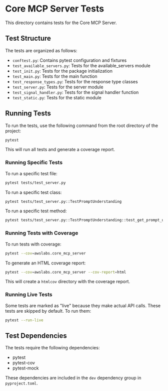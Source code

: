 # Core MCP Server Tests

This directory contains tests for the Core MCP Server.

## Test Structure

The tests are organized as follows:

- `conftest.py`: Contains pytest configuration and fixtures
- `test_available_servers.py`: Tests for the available_servers module
- `test_init.py`: Tests for the package initialization
- `test_main.py`: Tests for the main function
- `test_response_types.py`: Tests for the response type classes
- `test_server.py`: Tests for the server module
- `test_signal_handler.py`: Tests for the signal handler function
- `test_static.py`: Tests for the static module

## Running Tests

To run the tests, use the following command from the root directory of the project:

```bash
pytest
```

This will run all tests and generate a coverage report.

### Running Specific Tests

To run a specific test file:

```bash
pytest tests/test_server.py
```

To run a specific test class:

```bash
pytest tests/test_server.py::TestPromptUnderstanding
```

To run a specific test method:

```bash
pytest tests/test_server.py::TestPromptUnderstanding::test_get_prompt_understanding
```

### Running Tests with Coverage

To run tests with coverage:

```bash
pytest --cov=awslabs.core_mcp_server
```

To generate an HTML coverage report:

```bash
pytest --cov=awslabs.core_mcp_server --cov-report=html
```

This will create a `htmlcov` directory with the coverage report.

### Running Live Tests

Some tests are marked as "live" because they make actual API calls. These tests are skipped by default. To run them:

```bash
pytest --run-live
```

## Test Dependencies

The tests require the following dependencies:

- pytest
- pytest-cov
- pytest-mock

These dependencies are included in the `dev` dependency group in `pyproject.toml`.
